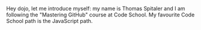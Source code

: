 Hey dojo,
let me introduce myself: my name is Thomas Spitaler and I am following the "Mastering GitHub" course at Code School.
My favourite Code School path is the JavaScript path.
